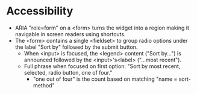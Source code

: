 # Accessibility
- ARIA "role=form" on a &lt;form> turns the widget into a region making it navigable in screen readers using shortcuts. 
- The &lt;form> contains a single &lt;fieldset> to group radio options under the label "Sort by" followed by the submit button. 
  - When &lt;input> is focused, the &lt;legend> content ("Sort by...") is announced followed by the &lt;input>'s&lt;label> ("...most recent").
  - Full phrase when focused on first option: "Sort by most recent, selected, radio button, one of four."
    - "one out of four" is the count based on matching "name = sort-method"